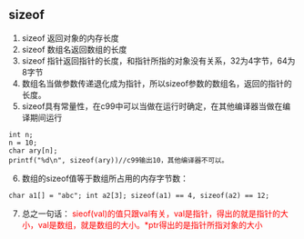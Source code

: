 ﻿## sizeof
1. sizeof 返回对象的内存长度
2. sizeof 数组名返回数组的长度
3. sizeof 指针返回指针的长度，和指针所指的对象没有关系，32为4字节，64为8字节
4. 数组名当做参数传递退化成为指针，所以sizeof参数的数组名，返回的指针的长度。
5. sizeof具有常量性，在c99中可以当做在运行时确定，在其他编译器当做在编译期间运行
    
```
int n;
n = 10; 
char ary[n];
printf("%d\n", sizeof(ary))//c99输出10，其他编译器不可以。
```
6. 数组的sizeof值等于数组所占用的内存字节数：

```
char a1[] = "abc"; int a2[3]; sizeof(a1) == 4, sizeof(a2) == 12;
```
7. 总之一句话：
    <font color=red>sieof(val)的值只跟val有关，val是指针，得出的就是指针的大小，val是数组，就是数组的大小。*ptr得出的是指针所指对象的大小</font>